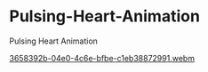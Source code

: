 # Pulsing-Heart-Animation

Pulsing Heart Animation

[3658392b-04e0-4c6e-bfbe-c1eb38872991.webm](https://user-images.githubusercontent.com/93642529/221346773-0d9f1766-ab01-4b26-8de7-a6bb9301d39d.webm)
